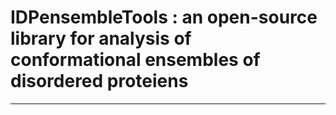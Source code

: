 # IDPensembleTools : an open-source library for analysis of conformational ensembles of disordered proteiens 
____
